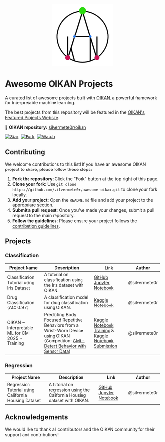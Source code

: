 <!-- logo in the center -->
<div align="center">
<img src="img/oikan_logo.png" alt="OIKAN Logo" width="200"/>
</div>

# Awesome OIKAN Projects

A curated list of awesome projects built with [OIKAN](https://github.com/silvermete0r/oikan), a powerful framework for interpretable machine learning.

The best projects from this repository will be featured in the [OIKAN's Featured Projects Website](https://silvermete0r.github.io/oikan/featured-projects.html).

**🔗 OIKAN repository:** [silvermete0r/oikan](https://github.com/silvermete0r/oikan)

[![Star](https://img.shields.io/github/stars/silvermete0r/awesome-oikan.svg?logo=github&style=flat-square)](https://github.com/silvermete0r/awesome-oikan)&nbsp;
[![Fork](https://img.shields.io/github/forks/silvermete0r/awesome-oikan.svg?logo=github&style=flat-square)](https://github.com/silvermete0r/awesome-oikan)&nbsp;
[![Watch](https://img.shields.io/github/watchers/silvermete0r/awesome-oikan.svg?logo=github&style=flat-square)](https://github.com/silvermete0r/awesome-oikan)&nbsp;


## Contributing

We welcome contributions to this list! If you have an awesome OIKAN project to share, please follow these steps:
1. **Fork the repository**: Click the "Fork" button at the top right of this page.
2. **Clone your fork**: Use `git clone https://github.com/silvermete0r/awesome-oikan.git` to clone your fork locally.
3. **Add your project**: Open the `README.md` file and add your project to the appropriate section.
4. **Submit a pull request**: Once you've made your changes, submit a pull request to the main repository.
5. **Follow the guidelines**: Please ensure your project follows the [contribution guidelines](CONTRIBUTING.md).


## Projects

### Classification

| Project Name | Description | Link | Author |
|--------------|-------------|------|--------|
| Classification Tutorial using Iris Dataset | A tutorial on classification using the Iris dataset with OIKAN. | [GitHub Jupyter Notebook](https://github.com/silvermete0r/oikan/blob/main/examples/classification_tutorial.py) | @silvermete0r |
| Drug Classification (AC: 0.97) | A classification model for drug classification using OIKAN. | [Kaggle Notebook](https://www.kaggle.com/code/armanzhalgasbayev/oikan-v0-0-3-drug-classification-ac-0-97) | @silvermete0r |
| OIKAN ~ Interpretable ML for CMI 2025 - Training | Predicting Body Focused Repetitive Behaviors from a Wrist-Worn Device using OIKAN (Competition: [CMI - Detect Behavior with Sensor Data](https://www.kaggle.com/competitions/cmi-detect-behavior-with-sensor-data)) | [Kaggle Notebook Training](https://www.kaggle.com/code/silvermete0r/oikan-interpretable-ml-for-cmi-2025-training) & [Kaggle Notebook Submission](https://www.kaggle.com/code/armanzhalgasbayev/oikan-cmi-2025-submission) | @silvermete0r |


### Regression

| Project Name | Description | Link | Author |
|--------------|-------------|------|--------|
| Regression Tutorial using California Housing Dataset | A tutorial on regression using the California Housing dataset with OIKAN. | [GitHub Jupyter Notebook](https://github.com/silvermete0r/oikan/blob/main/examples/regression_tutorial.py) | @silvermete0r |


## Acknowledgements

We would like to thank all contributors and the OIKAN community for their support and contributions!